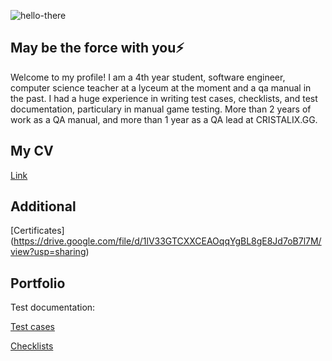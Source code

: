 ![hello-there](https://github.com/user-attachments/assets/4b08e8d6-9437-4ec2-bd5c-6d33da5b937f)

## May be the force with you⚡

Welcome to my profile!
I am a 4th year student, software engineer, computer science teacher at a lyceum at the moment and a qa manual in the past. 
I had a huge experience in writing test cases, checklists, and test documentation, particulary in manual game testing. 
More than 2 years of work as a QA manual, and more than 1 year as a QA lead at CRISTALIX.GG.

## My CV
[Link](https://drive.google.com/drive/u/2/folders/1VvKhygWAjg6CRMBuLH2_hFQxEtbkNCdq) 

## Additional 
[Certificates] (https://drive.google.com/file/d/1lV33GTCXXCEAOqqYgBL8gE8Jd7oB7l7M/view?usp=sharing)

## Portfolio
Test documentation:

  [Test cases](https://docs.google.com/document/d/1OqdEDzZkKTkz4mGW_MN25rMqxUHEmSSdr0p5DvJAmIU/edit?usp=sharing)
  
  [Checklists](https://docs.google.com/document/d/1HsMZx74WJXhxVQKsr3Rd0lHbO_2ye8tzusEZuXyzb1E/edit?tab=t.0)
